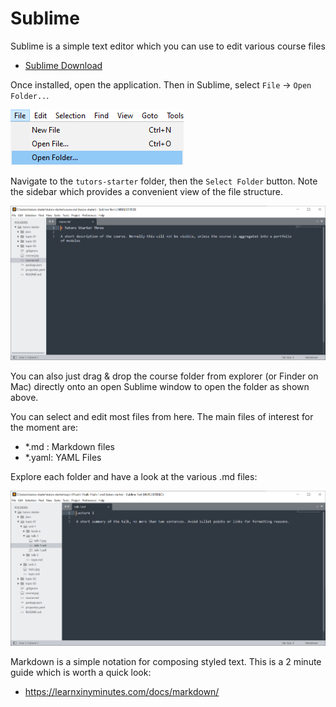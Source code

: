 # Sublime

Sublime is a simple text editor which you can use to edit various course files
- [Sublime Download](https://www.sublimetext.com/)

Once installed, open the application. Then in Sublime, select `File` -> `Open Folder..`.

  ![Open Folder Menu](img/18-sublime-open-folder.png)

Navigate to the `tutors-starter` folder, then the `Select Folder` button. Note the sidebar which provides a convenient view of the file structure.

  ![Sublime Sidebar](img/07x.png)

You can also just drag & drop the course folder from explorer (or Finder on Mac) directly onto an open Sublime window to open the folder as shown above.

You can select and edit most files from here. The main files of interest for the moment are:

- *.md : Markdown files
- *.yaml: YAML Files

Explore each folder and have a look at the various .md files:

![](img/09x.png)

Markdown is a simple notation for composing styled text. This is a 2 minute guide which is worth a quick look:

- <https://learnxinyminutes.com/docs/markdown/>